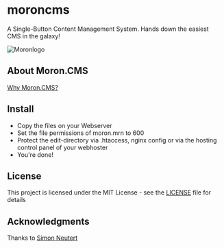 # moroncms

A Single-Button Content Management System. Hands down the easiest CMS in the galaxy!

![Moronlogo](https://rabocalypse.github.io/moroncms/img/ogmoron.jpg)

## About Moron.CMS

[Why Moron.CMS?](https://rabocalypse.github.io/moroncms)

## Install

* Copy the files on your Webserver
* Set the file permissions of moron.mrn to 600
* Protect the edit-directory via .htaccess, nginx config or via the hosting control panel of your webhoster
* You're done!

## License

This project is licensed under the MIT License - see the [LICENSE](LICENSE) file for details

## Acknowledgments

Thanks to [Simon Neutert](https://github.com/simonneutert)
